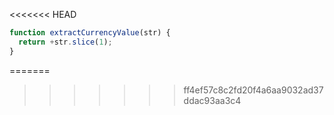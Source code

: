 <<<<<<< HEAD
```js run
function extractCurrencyValue(str) {
  return +str.slice(1);
}
```
=======
>>>>>>> ff4ef57c8c2fd20f4a6aa9032ad37ddac93aa3c4
